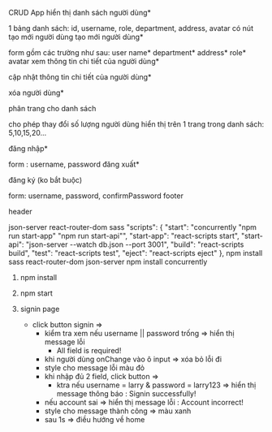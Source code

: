 CRUD App
hiển thị danh sách người dùng\*

1 bảng danh sách: id, username, role, department, address, avatar
có nút tạo mới người dùng
tạo mới người dùng\*

form gồm các trường như sau:
user name*
department*
address*
role*
avatar
xem thông tin chi tiết của người dùng\*

cập nhật thông tin chi tiết của người dùng\*

xóa người dùng\*

phân trang cho danh sách

cho phép thay đổi số lượng người dùng hiển thị trên 1 trang trong danh sách: 5,10,15,20...

đăng nhập\*

form : username, password
đăng xuất\*

đăng ký (ko bắt buộc)

form: username, password, confirmPassword
footer

header

json-server
react-router-dom
sass
"scripts": {
"start": "concurrently \"npm run start-app\" \"npm run start-api\"",
"start-app": "react-scripts start",
"start-api": "json-server --watch db.json --port 3001",
"build": "react-scripts build",
"test": "react-scripts test",
"eject": "react-scripts eject"
},
npm install sass react-router-dom json-server
npm install concurrently

1. npm install
2. npm start

3. signin page
   - click button signin =>
     - kiểm tra xem nếu username || password trống => hiển thị message lỗi
       - All field is required!
     - khi người dùng onChange vào ô input => xóa bỏ lỗi đi
     - style cho message lỗi màu đỏ
     - khi nhập đủ 2 field, click button =>
       - ktra nếu username = larry & password = larry123 => hiển thị message thông báo : Signin successfully!
     - nếu account sai => hiển thị message lỗi : Account incorrect!
     - style cho message thành công => màu xanh
     - sau 1s => điều hướng về home
